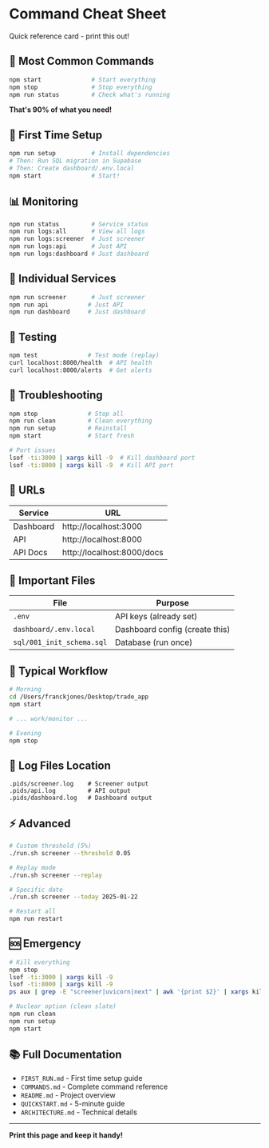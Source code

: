 # Command Cheat Sheet

Quick reference card - print this out!

## 🎯 Most Common Commands

```bash
npm start              # Start everything
npm stop               # Stop everything
npm run status         # Check what's running
```

**That's 90% of what you need!**

## 🚀 First Time Setup

```bash
npm run setup          # Install dependencies
# Then: Run SQL migration in Supabase
# Then: Create dashboard/.env.local
npm start              # Start!
```

## 📊 Monitoring

```bash
npm run status         # Service status
npm run logs:all       # View all logs
npm run logs:screener  # Just screener
npm run logs:api       # Just API
npm run logs:dashboard # Just dashboard
```

## 🔧 Individual Services

```bash
npm run screener       # Just screener
npm run api           # Just API
npm run dashboard     # Just dashboard
```

## 🧪 Testing

```bash
npm test              # Test mode (replay)
curl localhost:8000/health  # API health
curl localhost:8000/alerts  # Get alerts
```

## 🐛 Troubleshooting

```bash
npm stop              # Stop all
npm run clean         # Clean everything
npm run setup         # Reinstall
npm start             # Start fresh

# Port issues
lsof -ti:3000 | xargs kill -9  # Kill dashboard port
lsof -ti:8000 | xargs kill -9  # Kill API port
```

## 📍 URLs

| Service | URL |
|---------|-----|
| Dashboard | http://localhost:3000 |
| API | http://localhost:8000 |
| API Docs | http://localhost:8000/docs |

## 📁 Important Files

| File | Purpose |
|------|---------|
| `.env` | API keys (already set) |
| `dashboard/.env.local` | Dashboard config (create this) |
| `sql/001_init_schema.sql` | Database (run once) |

## 🔄 Typical Workflow

```bash
# Morning
cd /Users/franckjones/Desktop/trade_app
npm start

# ... work/monitor ...

# Evening
npm stop
```

## 📝 Log Files Location

```
.pids/screener.log    # Screener output
.pids/api.log         # API output
.pids/dashboard.log   # Dashboard output
```

## ⚡ Advanced

```bash
# Custom threshold (5%)
./run.sh screener --threshold 0.05

# Replay mode
./run.sh screener --replay

# Specific date
./run.sh screener --today 2025-01-22

# Restart all
npm run restart
```

## 🆘 Emergency

```bash
# Kill everything
npm stop
lsof -ti:3000 | xargs kill -9
lsof -ti:8000 | xargs kill -9
ps aux | grep -E "screener|uvicorn|next" | awk '{print $2}' | xargs kill -9

# Nuclear option (clean slate)
npm run clean
npm run setup
npm start
```

## 📚 Full Documentation

- `FIRST_RUN.md` - First time setup guide
- `COMMANDS.md` - Complete command reference
- `README.md` - Project overview
- `QUICKSTART.md` - 5-minute guide
- `ARCHITECTURE.md` - Technical details

---

**Print this page and keep it handy!**
